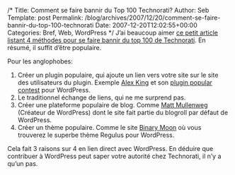 /*
 Title: Comment se faire bannir du Top 100 Technorati?
 Author: Seb
 Template: post
 Permalink: /blog/archives/2007/12/20/comment-se-faire-bannir-du-top-100-technorati
 Date: 2007-12-20T12:02:55+00:00
 Categories: Bref, Web, WordPress
*/
J&rsquo;ai beaucoup aimer [ce petit article listant 4 méthodes pour se faire bannir du top 100 de Technorati][1]. En résumé, il suffit d&rsquo;être populaire.

Pour les anglophobes:

1.  Créer un plugin populaire, qui ajoute un lien vers votre site sur le site des utilisateurs du plugin. Exemple [Alex King][2] et son [plugin popular contest][3] pour WordPress.
2.  Le traditionnel échange de liens, qui ne me surprend pas.
3.  Créer une plateforme populaire de blog. Comme [Matt Mullenweg][4] (Créateur de WordPress) dont le site fait partie du blogroll par défaut de WordPress.
4.  Créer un thème populaire. Comme le site [Binary Moon][5] où vous trouverez le superbe thème Regulus pour WordPress.

Cela fait 3 raisons sur 4 en lien direct avec WordPress. En déduire que contribuer à WordPress peut saper votre autorité chez Technorati, il n&rsquo;y a qu&rsquo;un pas.

 [1]: http://www.blogstorm.co.uk/blog/4-ways-to-get-banned-from-technorati-100/ "4 was to get banned from the Technorati Top 100"
 [2]: http://alexking.org/ "Site d'Alex King"
 [3]: http://alexking.org/projects/wordpress/popularity-contest "Plugin popular contest"
 [4]: http://photomatt.net/
 [5]: http://www.binarymoon.co.uk/